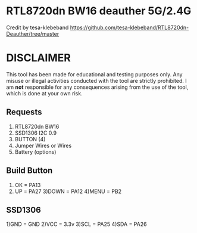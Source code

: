 # RTL8720dn BW16 deauther 5G/2.4G
Credit by tesa-klebeband
https://github.com/tesa-klebeband/RTL8720dn-Deauther/tree/master
# DISCLAIMER
This tool has been made for educational and testing purposes only. Any misuse or illegal activities conducted with the tool are strictly prohibited. I am **not** responsible for any consequences arising from the use of the tool, which is done at your own risk.
## Requests
1) RTL8720dn BW16
2) SSD1306 I2C 0.9
3) BUTTON (4)
4) Jumper Wires or Wires
5) Battery (options)
## Build Button
1) OK = PA13
2) UP = PA27
3)DOWN = PA12
4)MENU = PB2
## SSD1306
1)GND = GND
2)VCC = 3.3v
3)SCL = PA25
4)SDA = PA26
